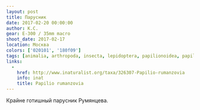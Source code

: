 ```yaml
---
layout: post
title: Парусник
date: 2017-02-20 00:00:00
author: К.С.
gear: E-300 / 35mm macro
shoot_date: 2017-02-17
location: Москва
colors: ['020101', '180f09']
tags: [animalia, arthropoda, insecta, lepidoptera, papilionoidea, papilionidae, papilio, papilio rumanzovia]
links:
  -
    href: http://www.inaturalist.org/taxa/326307-Papilio-rumanzovia
    info: inat
    title: Papilio rumanzovia
---
```


Крайне готишный парусник Румянцева.
